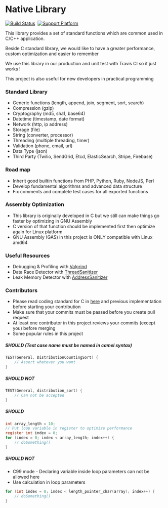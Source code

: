 # Native Library

[![Build Status](https://travis-ci.com/foodtiny/native.svg?token=p64HTBqDyw43Lh5iDLxP&branch=master)](https://travis-ci.com/foodtiny/native)
&nbsp;[![Support Platform](https://img.shields.io/badge/platform-linux%20%7C%20osx-yellow.svg)]()

This library provides a set of standard functions which are common used in C/C++ application.

Beside C standard library, we would like to have a greater performance, custom optimization and easier to remember

We use this library in our production and unit test with Travis CI so it just works !

This project is also useful for new developers in practical programming

### Standard Library
- Generic functions (length, append, join, segment, sort, search)
- Compression (gzip)
- Cryptography (md5, sha1, base64)
- Datetime (timestamp, date format)
- Network (http, ip address)
- Storage (file)
- String (converter, processor)
- Threading (multiple threading, timer)
- Validation (phone, email, url)
- Data Type (json)
- Third Party (Twilio, SendGrid, Etcd, ElasticSearch, Stripe, Firebase)

### Road map
- Inherit good builtin functions from PHP, Python, Ruby, NodeJS, Perl
- Develop fundamental algorithms and advanced data structure
- Fix comments and complete test cases for all exported functions

### Assembly Optimization
- This library is originally developed in C but we still can make things go faster by optimizing in GNU Assembly
- C version of that function should be implemented first then optimize again for Linux platform
- GNU Assembly (GAS) in this project is ONLY compatible with Linux amd64

### Useful Resources
- Debugging & Profiling with [Valgrind](http://valgrind.org/)
- Data Race Detector with [ThreadSanitizer](https://clang.llvm.org/docs/ThreadSanitizer.html)
- Leak Memory Detector with [AddressSanitizer](https://github.com/google/sanitizers/wiki/AddressSanitizer)

### Contributors
- Please read coding standard for C in [here](https://www.gnu.org/prep/standards/html_node/Writing-C.html) and previous implementation before starting your contribution
- Make sure that your commits must be passed before you create pull request
- At least one contributor in this project reviews your commits (except you) before merging
- Some popular rules in this project

##### SHOULD (Test case name must be named in camel syntax)
```c
TEST(General, DistributionCountingSort) {
    // Assert whatever you want
}
```

##### SHOULD NOT
```c
TEST(General, distribution_sort) {
    // Can not be accepted
}
```

##### SHOULD
```c
int array_length = 10;
// Put loop variable in register to optimize performance
register int index = 0;
for (index = 0; index < array_length; index++) {
    // doSomething()
}
```

##### SHOULD NOT
- C99 mode - Declaring variable inside loop parameters can not be allowed here
- Use calculation in loop parameters
```c
for (int index = 0; index < length_pointer_char(array); index++) {
    // doSomething()
}
```